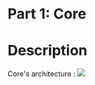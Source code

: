 Part 1: Core
============

Description
===========


Core's architecture :
![](/assets/Core/class_model.png)